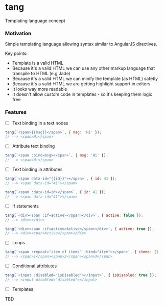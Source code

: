 # tang
Templating language concept

### Motivation

Simple templating language allowing syntax similar to AngularJS directives.

Key points:
- Template is a valid HTML
- Because it's a valid HTML we can use any other markup language that transpile to HTML (e.g Jade)
- Because it's a valid HTML we can minify the template (as HTML) safetly
- Because it's a valid HTML we are getting highlight support in editors
- It looks way more readable
- It doesn't allow custom code in templates - so it's keeping them logic free

### Features

- [ ] Text binding in a text nodes

```js
tang(`<span>{{msg}}</span>`, { msg: 'Hi' });
// --> <span>Hi</span>
```

- [ ] Attribute text binding

```js
tang(`<span :bind=msg></span>`, { msg: 'Hi' });
// --> <span>Hi</span>
```

- [ ] Text binding in attributes

```js
tang(`<span data-id="{{id}}"></span>`, { id: 41 });
// --> <span data-id="41"></span>
```

```js
tang(`<span :data-id=id></span>`, { id: 41 });
// --> <span data-id="41"></span>
```
- [ ] If statements

```js
tang(`<div><span :if=active></span></div>`, { active: false });
// --> <div></div>
```

```js
tang(`<div><span :if=active>Active</span></div>`, { active: true });
// --> <div><span>Active</span></div>
```

- [ ] Loops

```js
tang(`<span :repeat="item of items" :bind="item"></span>`, { items: [1, 2, 3] });
// --> <span>1</span><span>2</span><span>3</span>
```

- [ ] Conditional attribiutes

```js
tang(`<input :disabled="isDisabled"></input>`, { isDisabled: true });
// --> <input disabled="disabled"></input>
```

- [ ] Templates

TBD
